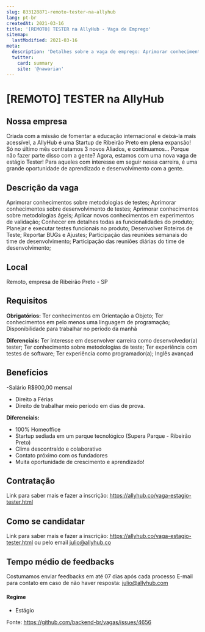 ```yaml
---
slug: 833128871-remoto-tester-na-allyhub
lang: pt-br
createdAt: 2021-03-16
title: '[REMOTO] TESTER na AllyHub - Vaga de Emprego'
sitemap:
  lastModified: 2021-03-16
meta:
  description: 'Detalhes sobre a vaga de emprego: Aprimorar conhecimentos sobre metodologias de testes; Aprimorar conhecimentos sobre desenvolvimento de testes; Aprimorar conhecimentos sobre metodologias ágeis; Aplicar novos conhecimentos em experimentos de validação; Conhecer em detalhes todas as funcionalidades do produto; Planejar e executar testes funcionais no produto; Desenvolver Roteiros de Teste; Reportar BUGs e Ajustes; Participação das reuniões semanais do time de desenvolvimento; Participação das reuniões diárias do time de desenvolvimento;'
  twitter:
    card: summary
    site: '@nawarian'
---
```


# [REMOTO] TESTER na AllyHub

## Nossa empresa

Criada com a missão de fomentar a educação internacional e deixá-la mais acessível, a AllyHub é uma Startup de Ribeirão Preto em plena expansão! Só no último mês contratamos 3 novos Aliados, e continuamos… Porque não fazer parte disso com a gente?
Agora, estamos com uma nova vaga de estágio Tester! Para aqueles com interesse em seguir nessa carreira, é uma grande oportunidade de aprendizado e desenvolvimento com a gente.


## Descrição da vaga

Aprimorar conhecimentos sobre metodologias de testes;
Aprimorar conhecimentos sobre desenvolvimento de testes;
Aprimorar conhecimentos sobre metodologias ágeis;
Aplicar novos conhecimentos em experimentos de validação;
Conhecer em detalhes todas as funcionalidades do produto;
Planejar e executar testes funcionais no produto;
Desenvolver Roteiros de Teste;
Reportar BUGs e Ajustes;
Participação das reuniões semanais do time de desenvolvimento;
Participação das reuniões diárias do time de desenvolvimento;

## Local

Remoto, empresa de Ribeirão Preto - SP

## Requisitos

**Obrigatórios:**
Ter conhecimentos em Orientação a Objeto;
Ter conhecimentos em pelo menos uma linguagem de programação;
Disponibilidade para trabalhar no período da manhã

**Diferenciais:**
Ter interesse em desenvolver carreira como desenvolvedor(a) tester;
Ter conhecimento sobre metodologias de teste;
Ter experiência com testes de software;
Ter experiência como programador(a);
Inglês avançad

## Benefícios

-Salário R$900,00 mensal
- Direito a Férias
- Direito de trabalhar meio período em dias de prova.

**Diferenciais:**
- 100% Homeoffice
- Startup sediada em um parque tecnológico (Supera Parque - Ribeirão Preto)
- Clima descontraído e colaborativo
- Contato próximo com os fundadores
- Muita oportunidade de crescimento e aprendizado!

## Contratação

Link para saber mais e fazer a inscrição: https://allyhub.co/vaga-estagio-tester.html 

## Como se candidatar

Link para saber mais e fazer a inscrição: https://allyhub.co/vaga-estagio-tester.html ou pelo email julio@allyhub.co

## Tempo médio de feedbacks

Costumamos enviar feedbacks em até 07 dias após cada processo E-mail para contato em caso de não haver resposta: julio@allyhub.com

#### Regime
- Estágio



Fonte: https://github.com/backend-br/vagas/issues/4656